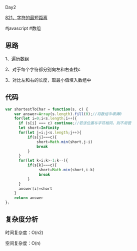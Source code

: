 Day2

[821、字符的最短距离](https://leetcode-cn.com/problems/shortest-distance-to-a-character/)

#javascript #数组
## 思路
1、遍历数组

2、对于每个字符都分别向左和右查找c

3、对比左和右的长度，取最小值填入数组中

## 代码
```javascript
var shortestToChar = function(s, c) {
    var answer=Array(s.length).fill(0);//将数组中填满0
    for(let i=0;i<s.length;i++){
      if (s[i] === c) continue;//若该位置与字符相同，则不用管
      let short=Infinity
      for(let j=i;j<s.length;j++){
          if(s[j]===c){
              short=Math.min(short,j-i)
              break
          }
      }  
      for(let k=i;k>-1;k--){
          if(s[k]===c){
               short=Math.min(short,i-k)
               break
          }
      }
      answer[i]=short
    }
    return answer
};
```
## 复杂度分析
时间复杂度：O(n2)

空间复杂度：O(n)
